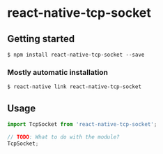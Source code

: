 # react-native-tcp-socket

## Getting started

`$ npm install react-native-tcp-socket --save`

### Mostly automatic installation

`$ react-native link react-native-tcp-socket`

## Usage
```javascript
import TcpSocket from 'react-native-tcp-socket';

// TODO: What to do with the module?
TcpSocket;
```

